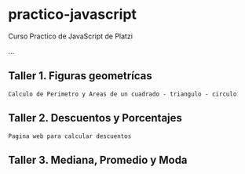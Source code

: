 # practico-javascript
Curso Practico de JavaScript de Platzi

...

## Taller 1. Figuras geometrícas
    Calculo de Perimetro y Areas de un cuadrado - triangulo - circulo

## Taller 2. Descuentos y Porcentajes
    Pagina web para calcular descuentos

## Taller 3. Mediana, Promedio y Moda
    